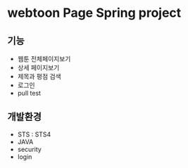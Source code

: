 # webtoon Page Spring project

## 기능

- 웹툰 전체페이지보기
- 상세 페이지보기
- 제목과 평점 검색
- 로그인
- pull test

## 개발환경

- STS : STS4
- JAVA
- security
- login